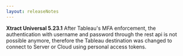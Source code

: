 ```yaml
---
layout: releaseNotes
---
```


**Xtract Universal 5.23.1**
After Tableau's MFA enforcement, the authentication with username and password through the rest api is not possible anymore, therefore the Tableau destination was changed to connect to Server or Cloud using personal access tokens.